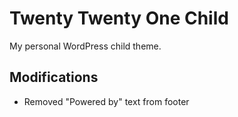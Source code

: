 # Twenty Twenty One Child

My personal WordPress child theme.

## Modifications

- Removed "Powered by" text from footer
